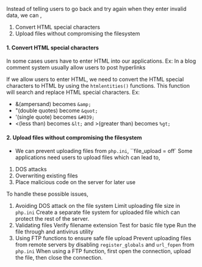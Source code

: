 Instead of telling users to go back and try again when they enter invalid data, we can ,
1. Convert HTML special characters
2. Upload files without compromising the filesystem
#### 1. Convert HTML special characters
In some cases users have to enter HTML into our applications.
Ex: In a blog comment system usually allow users to post hyperlinks

If we allow users to enter HTML, we need to convert the HTML special characters to HTML by using the `htmlentities()` functions.
	This function will search and replace HTML special characters.
Ex:
- &(ampersand) becomes `&amp;`
- "(double quotes) become `&quot;`
- '(single quote) becomes `&#039;`
- <(less than) becomes `&lt;` and >(greater than) becomes `%gt;`
#### 2. Upload files without compromising the filesystem
- We can prevent uploading files from `php.ini`,
	``file_upload = off`
Some applications need users to upload files which can lead to,
1. DOS attacks
2. Overwriting existing files
3. Place malicious code on the server for later use

To handle these possible issues,
1. Avoiding DOS attack on the file system
	Limit uploading file size in `php.ini`
	Create a separate file system for uploaded file which can protect the rest of the server.
2. Validating files
	Verify filename extension
	Test for basic file type
	Run the file through and antivirus utility
3. Using FTP functions to ensure safe file upload
	Prevent uploading files from remote servers by disabling `register_globals` and `url_fopen` from `php.ini`
	When using a FTP function, first open the connection, upload the file, then close the connection.
